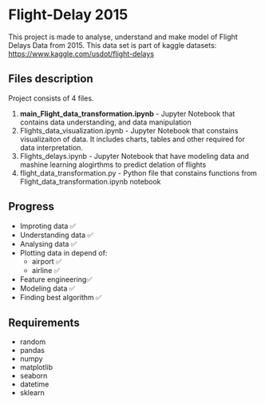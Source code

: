 # Flight-Delay 2015
This project is made to analyse, understand and make model of Flight Delays Data from 2015. This data set is part of kaggle datasets: https://www.kaggle.com/usdot/flight-delays

## Files description
Project consists of 4 files. 
1) **main_Flight_data_transformation.ipynb** - Jupyter Notebook that contains data understanding, and data manipulation
2) Flights_data_visualization.ipynb - Jupyter Notebook that constains visualizaiton of data. It includes charts, tables and other required for data interpretation.
3) Flights_delays.ipynb - Jupyter Notebook that have modeling data and mashine learning alogirthms to predict delation of flights
4) flight_data_transformation.py - Python file that constains functions from Flight_data_transformation.ipynb notebook 

## Progress
- Improting data ✅
- Understanding data ✅
- Analysing data ✅
-  Plotting data in depend of:
    - airport ✅
    - airline ✅
- Feature engineering✅
- Modeling data ✅
- Finding best algorithm ✅

## Requirements
* random
* pandas
* numpy
* matplotlib
* seaborn
* datetime
* sklearn
